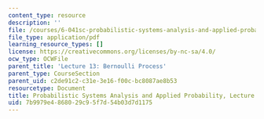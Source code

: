 ```yaml
---
content_type: resource
description: ''
file: /courses/6-041sc-probabilistic-systems-analysis-and-applied-probability-fall-2013/7b9979e4868029c95f7d54b03d7d1175_MIT6_041SCF13_L13.pdf
file_type: application/pdf
learning_resource_types: []
license: https://creativecommons.org/licenses/by-nc-sa/4.0/
ocw_type: OCWFile
parent_title: 'Lecture 13: Bernoulli Process'
parent_type: CourseSection
parent_uid: c2de91c2-c31e-3e16-f00c-bc8087ae8b53
resourcetype: Document
title: Probabilistic Systems Analysis and Applied Probability, Lecture 13
uid: 7b9979e4-8680-29c9-5f7d-54b03d7d1175
---
```

